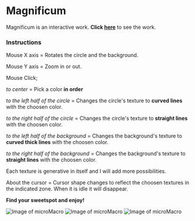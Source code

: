 # Magnificum

Magnificum is an interactive work. **Click [here](https://ilginicozu.github.io/Magnificum/)** to see the work.

### Instructions

Mouse X axis = Rotates the circle and the background.

Mouse Y axis = Zoom in or out.

Mouse Click; 

*to center* = Pick a color **in order**

*to the left half of the circle* = Changes the circle's texture to **curved lines** with the choosen color.

*to the right half of the circle* = Changes the circle's texture to **straight lines** with the choosen color.

*to the left half of the background* = Changes the background's texture to **curved thick lines** with the choosen color.

*to the right half of the background* = Changes the background's texture to **straight lines** with the choosen color.
              
Each texture is generative in itself and I will add more possibilities.

About the cursor = Cursor shape changes to reflect the choosen textures in the indicated zone. When it is idle it will disappear.

**Find your sweetspot and enjoy!**

![Image of microMacro](https://github.com/IlginIcozu/MicroMacro/blob/main/microMacro1.png)
![Image of microMacro](https://github.com/IlginIcozu/MicroMacro/blob/main/microMacro2.png)
![Image of microMacro](https://github.com/IlginIcozu/MicroMacro/blob/main/microMacro3.png)
